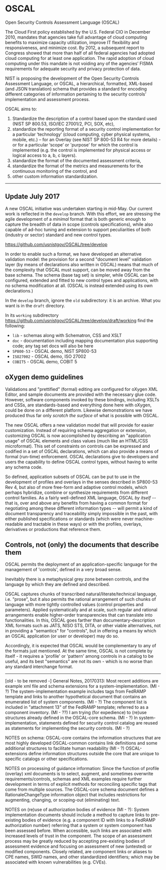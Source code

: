 # OSCAL
Open Security Controls Assessment Language (OSCAL) 

The Cloud First policy established by the U.S. Federal CIO in December 2010, mandates that agencies take full advantage of cloud computing benefits to maximize capacity utilization, improve IT flexibility and responsiveness, and minimize cost. By 2012, a subsequent report to Congress showed that more than half of all federal agencies had adopted cloud computing for at least one application. The rapid adoption of cloud computing under this mandate is not voiding any of the agencies’ FISMA requirements for adequate security and privacy protection of data. 

NIST is proposing the development of the Open Security Controls Assessment Language, or OSCAL, a hierarchical, formatted, XML-based (and JSON translation) schema that provides a standard for encoding different categories of information pertaining to the security controls’ implementation and assessment process.  

OSCAL aims to:
1.	Standardize the description of a control based upon the standard used (NIST SP 800.53, ISO/IEC 27001/2, PCI, SOX, etc), 
2.	standardize the reporting format of a security control implementation for a particular ‘technology’ (cloud computing, cyber physical systems, mobile, etc.) – for an Overlay (see NIST SP 800-53 R4 for more details) -  or for a particular ‘scope’ or 'purpose' for which the control is implemented (e.g. the control is implemented for physical access or logical access to a, b, c layers). 
3.	standardize the format of the documented assessment criteria, 
4.	standardize the format of the metrics and measurements for the continuous monitoring of the control, and 
5.	other custom information standardization.

--------------

## Update July 2017

A new OSCAL initiative was undertaken starting in mid-May. Our current work is reflected in the `develop` branch. With this effort, we are stressing the agile development of a *minimal* format that is both generic enough to capture the breadth of data in scope (controls specifications), while also capable of ad-hoc tuning and extension to support peculiarities of both (industry or sector) standard and new control types.

https://github.com/usnistgov/OSCAL/tree/develop

In order to enable such a format, we have developed an alternative validation model: the provision for a second "document level" validation layer (by means of declarations also written in OSCAL) means that much of the complexity that OSCAL must support, can be moved away from the base schema. The schema (base tag set) is simpler, while OSCAL can be configured, extended and fitted to new control types and applications, with no schema modification at all. (OSCAL is instead extended using its own declarations.)

In the `develop` branch, ignore the `old` subdirectory: it is an archive. What you want is in the `draft` directory.

In its `working` subdirectory https://github.com/usnistgov/OSCAL/tree/develop/draft/working find the following:

 * `lib` - schemas along with Schematron, CSS and XSLT
 * `doc` - documentation including mapping documentation plus supporting code; any tag set docs will also be here
 * `SP800-53` - OSCAL demo, NIST SP800-53
 * `ISO27002` - OSCAL demo, ISO 27002
 * `COBIT5` - OSCAL demo, COBIT 5

## oXygen demo guidelines

Validations and "prettified" (formal) editing are configured for oXygen XML Editor, and sample documents are provided with the necessary glue code. However, software components invoked by these bindings, including XSLTs and CSSs, are standards-based and everything done here with oXygen, could be done on a different platform. Likewise demonstrations we have produced thus far only *scratch the surface* of what is possible with OSCAL.

The new OSCAL offers a new validation model that will provide for easier customization. Instead of requiring schema aggregation or extension, customizing OSCAL is now accomplished by describing an "application usage" of OSCAL elements and class values (much like an HTML/CSS microformat). This set of constraints on controls can be expressed and codified in a set of OSCAL declarations, which can also provide a means of formal (run-time) enforcement. OSCAL declarations give to developers and users the capability to define OSCAL control types, without having to write any schema code.

So defined, application subsets of OSCAL can be put to use in the development of profiles and overlays in the senses described in SP800-53 Rev 4, but also of more free-form and adaptive control models, which perhaps hybridize, combine or synthesize requirements from different control families. As a fairly well-defined XML language, OSCAL *by itself* -- that is, over and above any benefits from having a common format for negotiating among these different information types -- will permit a kind of document transparency and traceability simply impossible in the past, with either published specifications or standards (which were never machine-readable and tractable in these ways) or with the profiles, overlays, derivatives or productions that reference them.

## Controls, not (only) the documents that describe them

OSCAL permits the deployment of an application-specific language for the management of 'controls', defined in a very broad sense.

Inevitably there is a metaphysical grey zone between controls, and the language by which they are defined and described.

OSCAL captures chunks of transcribed natural/literate/technical language, i.e. "prose", but it also permits the rational arrangement of such chunks of language with more tightly controlled values (control properties and parameters). Applied systematically and at scale, such regular and rational arrangements enable higher-order transparencies that can translate into functionalities. In this, OSCAL goes farther than documentary-description XML formats such as JATS, NISO STS, DITA, or other viable alternatives, not in providing a "semantics" for "controls", but in offering a means by which an OSCAL application (or user or developer) may do so.

Accordingly, it is expected that OSCAL would be complementary to any of the formats just mentioned. At the same time, OSCAL is not complete by itself - it requires a 'profile' or 'pattern' among controls in a catalog to be useful, and its best "semantics" are not its own - which is no worse than any standard interchange format.

--------------

[old - to be removed -]
General Notes, 20170313:
Most recent additions are example xml file and schema extensions for a system-implementation. (MI - ?)
The system-implementation example includes tags from FedRAMP template and links to another hypothetical document that contains an enumerated list of system components. (MI - ?)
The component list is included in "attachment 13" of the FedRAMP template; referred to as a component inventory. (MI - ??)
I am trying (for expedience) to (re)use structures already defined in the OSCAL-core schema.  (MI - ?)
In system-implementation, statements defined for security control catalog are reused as statements for implementing the security controls. (MI - ?)

NOTES on schema:
OSCAL-core contains the information structures that are most highly developed
OSCAL-common contains link definitions and some additional structures to facilitate human readability (MI - ?)
OSCAL-extensions define information structures outside the core that are unique to specific catalogs or other specifications.

NOTES on processing of guidance information:
Since the function of profile (overlay) xml documents is to select, augment, and sometimes overwrite requirements/controls, schemas and XML examples require further development in terms of explicit methods for reconciling specific tags that come from multiple sources.  The OSCAL-core schema document defines a RationaleChangeType information object that includes restrictions for augmenting, changing, or scoping-out (eliminating) text.

NOTES on (re)use of authorization bodies of evidence (MI - ?):
System implementation documents should include a method to capture links to pre-existing bodies of evidence (e.g. a component ID with links to a FedRAMP authorization number) referring that a system or system component has been assessed before.  When accessible, such links are associated with increased levels of trust in the component.  The scope of an assessment process may be greatly reduced by accepting pre-existing bodies of assessment evidence and focusing on assessment of new (untested) or modified components.  Closely related, are component links or aliases to CPE names, SWID names, and other standardized identifiers; which may be associated with known vulnerabilities (e.g. CVEs).

